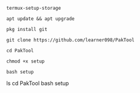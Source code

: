 ```
termux-setup-storage
```
```
apt update && apt upgrade
```
```
pkg install git
```
```
git clone https://github.com/learner098/PakTool
```
```
cd PakTool
```
```
chmod +x setup
```
```
bash setup
```

ls
cd PakTool
bash setup
